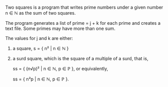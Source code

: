 Two squares is a program that writes prime numbers under a given number n ∈ ℕ as the sum of two squares.

The program generates a list of prime = j + k for each prime and creates a text file. Some primes may have more than one sum. 

The values for j and k are either:
1) a square, s = { n² | n ∈ ℕ }
2) a surd square, which is the square of a multiple of a surd, that is, 
   
   ss = { (n√p)² | n ∈ ℕ, p ∈ ℙ }, or equivalently, 
   
   ss = { n²p | n ∈ ℕ, p ∈ ℙ }.
